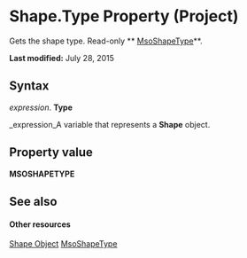 
# Shape.Type Property (Project)
Gets the shape type. Read-only  ** [MsoShapeType](http://msdn.microsoft.com/en-us/library/office/ff860759%28v=office.15%29)**.

 **Last modified:** July 28, 2015


## Syntax

 _expression_. **Type**

 _expression_A variable that represents a  **Shape** object.


## Property value

 **MSOSHAPETYPE**


## See also


#### Other resources


 [Shape Object](d2b32bcd-5595-a4a7-9772-feb25fd0103a.md)
 [MsoShapeType](http://msdn.microsoft.com/en-us/library/office/ff860759%28v=office.15%29)
